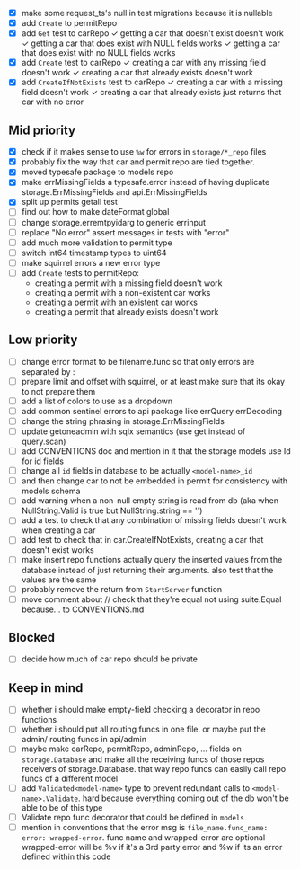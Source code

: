 - [x] make some request_ts's null in test migrations because it is nullable
- [x] add `Create` to permitRepo
- [x] add `Get` test to carRepo
    ✓ getting a car that doesn't exist doesn't work
    ✓ getting a car that does exist with NULL fields works
    ✓ getting a car that does exist with no NULL fields works
- [x] add `Create` test to carRepo
    ✓ creating a car with any missing field doesn't work
    ✓ creating a car that already exists doesn't work
- [x] add `CreateIfNotExists` test to carRepo
    ✓ creating a car with a missing field doesn't work
    ✓ creating a car that already exists just returns that car with no error
## Mid priority
- [x] check if it makes sense to use `%w` for errors in `storage/*_repo` files
- [x] probably fix the way that car and permit repo are tied together.
- [x] moved typesafe package to models repo
- [x] make errMissingFields a typesafe.error instead of having duplicate storage.ErrMissingFields and api.ErrMissingFields
- [x] split up permits getall test
- [ ] find out how to make dateFormat global
- [ ] change storage.erremtpyidarg to generic errinput
- [ ] replace "No error" assert messages in tests with "error"
- [ ] add much more validation to permit type
- [ ] switch int64 timestamp types to uint64
- [ ] make squirrel errors a new error type
- [ ] add `Create` tests to permitRepo:
    * creating a permit with a missing field doesn't work
    * creating a permit with a non-existent car works
    * creating a permit with an existent car works
    * creating a permit that already exists doesn't work
## Low priority
- [ ] change error format to be filename.func so that only errors are separated by :
- [ ] prepare limit and offset with squirrel, or at least make sure that its okay to not prepare them
- [ ] add a list of colors to use as a dropdown
- [ ] add common sentinel errors to api package like errQuery errDecoding
- [ ] change the string phrasing in storage.ErrMissingFields
- [ ] update getoneadmin with sqlx semantics (use get instead of query.scan)
- [ ] add CONVENTIONS doc and mention in it that the storage models use <model-name>Id for id fields
- [ ] change all `id` fields in database to be actually `<model-name>_id`
- [ ] and then change car to not be embedded in permit for consistency with models schema
- [ ] add warning when a non-null empty string is read from db (aka when NullString.Valid is true but NullString.string == '')
- [ ] add a test to check that any combination of missing fields doesn't work when creating a car
- [ ] add test to check that in car.CreateIfNotExists, creating a car that doesn't exist works
- [ ] make insert repo functions actually query the inserted values from the database instead of just returning their arguments. also test that the values are the same
- [ ] probably remove the return from `StartServer` function
- [ ] move comment about // check that they're equal not using suite.Equal because... to CONVENTIONS.md
## Blocked
- [ ] decide how much of car repo should be private
## Keep in mind
- [ ] whether i should make empty-field checking a decorator in repo functions
- [ ] whether i should put all routing funcs in one file. or maybe put the admin/ routing funcs in api/admin
- [ ] maybe make carRepo, permitRepo, adminRepo, ... fields on `storage.Database` and make all the receiving funcs of those repos receivers of storage.Database. that way repo funcs can easily call repo funcs of a different model
- [ ] add `Validated<model-name>` type to prevent redundant calls to `<model-name>.Validate`. hard because everything coming out of the db won't be able to be of this type
- [ ] Validate repo func decorator that could be defined in `models`
- [ ] mention in conventions that the error msg is `file_name.func_name: error: wrapped-error`. func name and wrapped-error are optional wrapped-error will be %v if it's a 3rd party error and %w if its an error defined within this code
